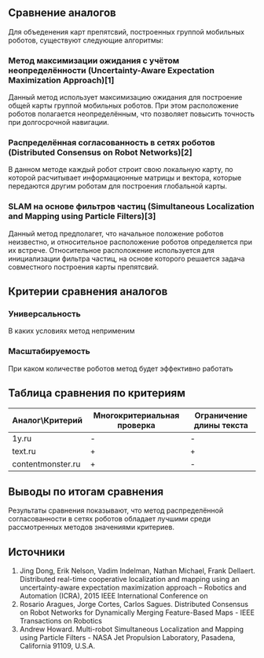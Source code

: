 ﻿## Сравнение аналогов

Для объеденения карт препятсвий, построенных группой мобильных роботов, существуют следующие алгоритмы:

### Метод максимизации ожидания с учётом неопределённости (Uncertainty-Aware Expectation Maximization Approach)[1]

Данный метод использует максимизацию ожидания для построение общей карты группой мобильных роботов. При этом расположение роботов полагается неопределённым, что позволяет повысить точность при долгосрочной навигации. 

### Распределённая согласованность в сетях роботов (Distributed Consensus on Robot Networks)[2]

В данном методе каждый робот строит свою локальную карту, по которой расчитывает информационные матрицы и вектора, которые передаются другим роботам для построения глобальной карты.

### SLAM на основе фильтров частиц (Simultaneous Localization and Mapping using Particle Filters)[3]

Данный метод предполагет, что начальное положение роботов неизвестно, и относительное расположение роботов определяется при их встрече. Относительное расположение используется для инициализации фильтра частиц, на основе которого решается задача совместного построения карты препятсвий.

## Критерии сравнения аналогов

### Универсальность

В каких условиях метод неприменим

### Масштабируемость

При каком количестве роботов метод будет эффективно работать

## Таблица сравнения по критериям

Аналог\Критерий|Многокритериальная проверка|Ограничение длины текста
-|-|-
1y.ru|-|-
text.ru|+|+
contentmonster.ru|+|-

## Выводы по итогам сравнения

Результаты сравнения показывают, что метод распределённой согласованности в сетях роботов обладает лучшими среди рассмотренных методов значениями критериев.

## Источники

1. Jing Dong, Erik Nelson, Vadim Indelman, Nathan Michael, Frank Dellaert. Distributed real-time cooperative localization and mapping using an uncertainty-aware expectation maximization approach – Robotics and Automation (ICRA), 2015 IEEE International Conference on
2. Rosario Aragues, Jorge Cortes, Carlos Sagues. Distributed Consensus on Robot Networks for Dynamically Merging Feature-Based Maps -  IEEE Transactions on Robotics
3. Andrew Howard. Multi-robot Simultaneous Localization and Mapping using Particle Filters -  NASA Jet Propulsion Laboratory, Pasadena, California 91109, U.S.A.
